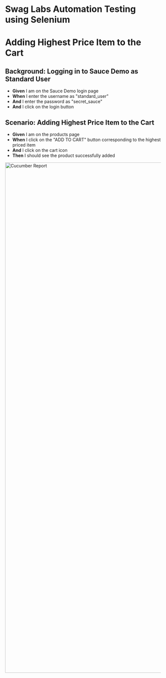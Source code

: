 # Swag Labs Automation Testing using Selenium

# Adding Highest Price Item to the Cart

## Background: Logging in to Sauce Demo as Standard User
- **Given** I am on the Sauce Demo login page
- **When** I enter the username as "standard_user"
- **And** I enter the password as "secret_sauce"
- **And** I click on the login button

## Scenario: Adding Highest Price Item to the Cart
- **Given** I am on the products page
- **When** I click on the "ADD TO CART" button corresponding to the highest priced item
- **And** I click on the cart icon
- **Then** I should see the product successfully added

<img width="1644" alt="Cucumber Report" src="https://github.com/SriniTalla/SauceDemo/assets/22282628/d3867fa6-74b7-45ea-a537-091fb239638f">

